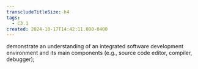 ```yaml
---
transcludeTitleSize: h4
tags:
  - C3.1
created: 2024-10-17T14:42:11.000-0400
---
```

demonstrate an understanding of an integrated software development environment and its main components (e.g., source code editor, compiler, debugger);
